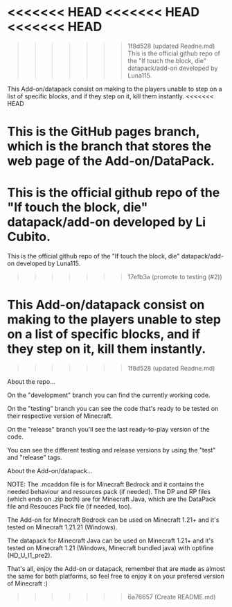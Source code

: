 <<<<<<< HEAD
<<<<<<< HEAD
<<<<<<< HEAD
=======
>>>>>>> 1f8d528 (updated Readne.md)
This is the official github repo of the "If touch the block, die" datapack/add-on developed by Luna115.

This Add-on/datapack consist on making to the players unable to step on a list of specific blocks, and if they step on
it, kill them instantly.
<<<<<<< HEAD

This is the GitHub pages branch, which is the branch that stores the web page of the Add-on/DataPack.
=======
This is the official github repo of the "If touch the block, die" datapack/add-on developed by Li Cubito.
=======
This is the official github repo of the "If touch the block, die" datapack/add-on developed by Luna115.
>>>>>>> 17efb3a (promote to testing (#2))

This Add-on/datapack consist on making to the players unable to step on a list of specific blocks, and if they step on
it, kill them instantly.
=======
>>>>>>> 1f8d528 (updated Readne.md)

About the repo...

On the "development" branch you can find the currently working code.

On the "testing" branch you can see the code that's ready to be tested on their respective version of Minecraft.

On the "release" branch you'll see the last ready-to-play version of the code.

You can see the different testing and release versions by using the "test" and "release" tags.

About the Add-on/datapack...

NOTE: The .mcaddon file is for Minecraft Bedrock and it contains the needed behaviour and resources pack (if needed).
The DP and RP files (which ends on .zip both) are for Minecraft Java, which are the DataPack file and Resouces Pack
file (if needed, too).

The Add-on for Minecraft Bedrock can be used on Minecraft 1.21+ and it's tested on Minecraft 1.21.21 (Windows).

The datapack for Minecraft Java can be used on Minecraft 1.21+ and it's tested on Minecraft 1.21 (Windows, Minecraft bundled java) with optifine (HD_U_I1_pre2).

That's all, enjoy the Add-on or datapack, remember that are made as almost the same for both platforms, so feel free to enjoy it on your prefered version of Minecraft :)
>>>>>>> 6a76657 (Create README.md)
